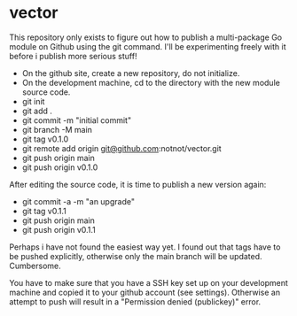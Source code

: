 # vector
This repository only exists to figure out how to publish a multi-package Go module
on Github using the git command. I'll be experimenting freely with it before i publish 
more serious stuff!

- On the github site, create a new repository, do not initialize.
- On the development machine, cd to the directory with the new module source code.
- git init
- git add .
- git commit -m "initial commit"
- git branch -M main
- git tag v0.1.0
- git remote add origin git@github.com:notnot/vector.git
- git push origin main
- git push origin v0.1.0

After editing the source code, it is time to publish a new version again:

- git commit -a -m "an upgrade"
- git tag v0.1.1
- git push origin main
- git push origin v0.1.1



Perhaps i have not found the easiest way yet. I found out that tags have to be pushed
explicitly, otherwise only the main branch will be updated. Cumbersome.

You have to make sure that you have a SSH key set up on your development machine and
copied it to your github account (see settings). Otherwise an attempt to push will 
result in a "Permission denied (publickey)" error.
